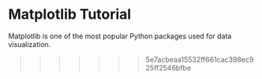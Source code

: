 # Matplotlib Tutorial

Matplotlib is one of the most popular Python packages used for data visualization.
>>>>>>> 5e7acbeaa15532ff661cac398ec925ff2546bfbe
